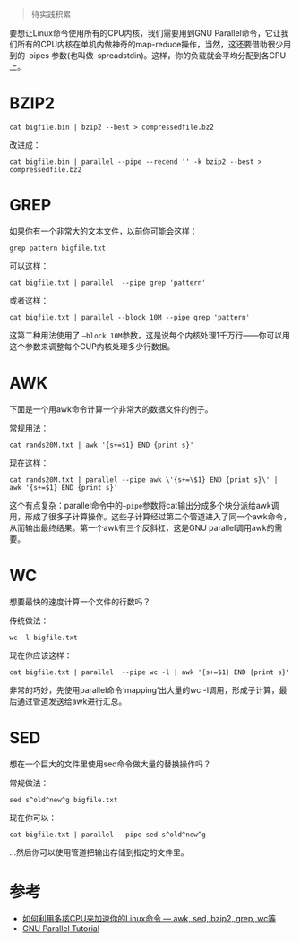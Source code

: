 > 待实践积累

要想让Linux命令使用所有的CPU内核，我们需要用到GNU Parallel命令，它让我们所有的CPU内核在单机内做神奇的map-reduce操作，当然，这还要借助很少用到的–pipes 参数(也叫做–spreadstdin)。这样，你的负载就会平均分配到各CPU上。

# BZIP2

```
cat bigfile.bin | bzip2 --best > compressedfile.bz2
```

改进成：

```
cat bigfile.bin | parallel --pipe --recend '' -k bzip2 --best > compressedfile.bz2
```

# GREP

如果你有一个非常大的文本文件，以前你可能会这样：

```
grep pattern bigfile.txt
```

可以这样：

```
cat bigfile.txt | parallel  --pipe grep 'pattern'
```

或者这样：

```
cat bigfile.txt | parallel --block 10M --pipe grep 'pattern'
```

这第二种用法使用了 `–block 10M`参数，这是说每个内核处理1千万行——你可以用这个参数来调整每个CUP内核处理多少行数据。

# AWK

下面是一个用awk命令计算一个非常大的数据文件的例子。

常规用法：

```
cat rands20M.txt | awk '{s+=$1} END {print s}'
```

现在这样：

```
cat rands20M.txt | parallel --pipe awk \'{s+=\$1} END {print s}\' | awk '{s+=$1} END {print s}'
```

这个有点复杂：parallel命令中的`–pipe`参数将cat输出分成多个块分派给awk调用，形成了很多子计算操作。这些子计算经过第二个管道进入了同一个awk命令，从而输出最终结果。第一个awk有三个反斜杠，这是GNU parallel调用awk的需要。

# WC

想要最快的速度计算一个文件的行数吗？

传统做法：

```
wc -l bigfile.txt
```

现在你应该这样：

```
cat bigfile.txt | parallel  --pipe wc -l | awk '{s+=$1} END {print s}'
```

非常的巧妙，先使用parallel命令‘mapping’出大量的wc -l调用，形成子计算，最后通过管道发送给awk进行汇总。

# SED

想在一个巨大的文件里使用sed命令做大量的替换操作吗？

常规做法：

```
sed s^old^new^g bigfile.txt
```

现在你可以：

```
cat bigfile.txt | parallel --pipe sed s^old^new^g
```

…然后你可以使用管道把输出存储到指定的文件里。

# 参考

* [如何利用多核CPU来加速你的Linux命令 — awk, sed, bzip2, grep, wc等](http://www.vaikan.com/use-multiple-cpu-cores-with-your-linux-commands/)
* [GNU Parallel Tutorial](https://www.gnu.org/software/parallel/parallel_tutorial.html)